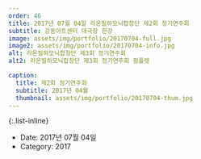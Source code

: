 ```yaml
---
order: 46
title: 2017년 07월 04일 라온필하모닉합창단 제2회 정기연주회
subtitle: 강동아트센터 대극장 한강
image: assets/img/portfolio/20170704-full.jpg
image2: assets/img/portfolio/20170704-info.jpg
alt: 라온필하모닉합창단 제3회 정기연주회
alt2: 라온필하모닉합창단 제3회 정기연주회 팜플렛

caption:
  title: 제2회 정기연주회
  subtitle: 2017년 04월
  thumbnail: assets/img/portfolio/20170704-thum.jpg
---
```



{:.list-inline}
- Date: 2017년 07월 04일
- Category: 2017

	